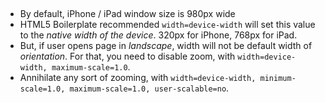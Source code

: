 ## <meta viewport>

+ By default, iPhone / iPad window size is 980px wide
+ HTML5 Boilerplate recommended `width=device-width` will set this value to the _native width of the device_. 320px for iPhone, 768px for iPad.
+ But, if user opens page in _landscape_, width will not be default width of _orientation_. For that, you need to disable zoom, with `width=device-width, maximum-scale=1.0`.
+ Annihilate any sort of zooming, with `width=device-width, minimum-scale=1.0, maximum-scale=1.0, user-scalable=no`.


